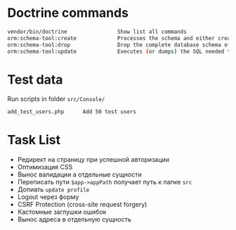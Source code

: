 # Doctrine commands
```bash
vendor/bin/doctrine                Show list all commands
orm:schema-tool:create             Processes the schema and either create it directly on EntityManager Storage Connection or generate the SQL output
orm:schema-tool:drop               Drop the complete database schema of EntityManager Storage Connection or generate the corresponding SQL output
orm:schema-tool:update             Executes (or dumps) the SQL needed to update the database schema to match the current mapping metadata
```
# Test data
Run scripts in folder `src/Console/`
```bash
add_test_users.php      Add 50 test users
```


# Task List
- Редирект на страницу при успешной авторизации
- Оптимизация CSS
- Вынос валидации а отдельные сущности
- Переписать пути `$app->appPath` получает путь к папке `src`
- Допиать `update profile`
- Logout через форму
- CSRF Protection (cross-site request forgery)
- Кастомные заглушки ошибок
- Вынос адреса в отдельную сущность